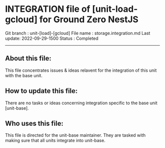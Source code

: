 # INTEGRATION file of [unit-load-gcloud] for Ground Zero NestJS

Git branch : unit-[load]-[gcloud]
File name  : storage.integration.md
Last update: 2022-09-29-1500
Status     : Completed

---------------------------------------------------------
## About this file:
This file concentrates issues & ideas relavent for the integration of this unit with the base unit.

## How to update this file:
There are no tasks or ideas concerning integration specific to the base unit [unit-base].


## Who uses this file:
This file is directed for the unit-base maintainer.
They are tasked with making sure that all units integrate into unit-base.